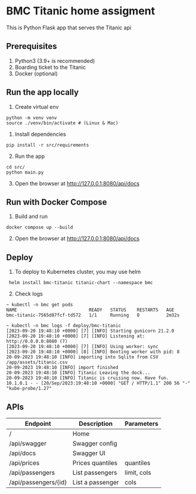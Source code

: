 # BMC Titanic home assigment

This is Python Flask app that serves the Titanic api

## Prerequisites
1. Python3 (3.9+ is recommended)
2. Boarding ticket to the Titanic 
3. Docker (optional)

## Run the app locally
1. Create virtual env
```
python -m venv venv
source ./venv/bin/activate # (Linux & Mac)
```
1. Install dependencies
```
pip install -r src/requirements
```
2. Run the app
```
cd src/
python main.py
```
3. Open the browser at http://127.0.0.1:8080/api/docs

## Run with Docker Compose
1. Build and run
```
docker compose up --build
```
2. Open the browser at http://127.0.0.1:8080/api/docs

## Deploy
1. To deploy to Kubernetes cluster, you may use helm
```
 helm install bmc-titanic titanic-chart --namespace bmc
```
2. Check logs
```
~ kubectl -n bmc get pods
NAME                           READY   STATUS    RESTARTS   AGE
bmc-titanic-7565d87fcf-td572   1/1     Running   0          2m32s

~ kubectl -n bmc logs -f deploy/bmc-titanic
[2023-09-20 19:48:10 +0000] [7] [INFO] Starting gunicorn 21.2.0
[2023-09-20 19:48:10 +0000] [7] [INFO] Listening at: http://0.0.0.0:8080 (7)
[2023-09-20 19:48:10 +0000] [7] [INFO] Using worker: sync
[2023-09-20 19:48:10 +0000] [8] [INFO] Booting worker with pid: 8
20-09-2023 19:48:10 [INFO] importing into Sqlite from CSV /app/assets/titanic.csv
20-09-2023 19:48:10 [INFO] import finished
20-09-2023 19:48:10 [INFO] Titanic Leaving the dock...
20-09-2023 19:48:10 [INFO] Titanic is cruising now. Have fun.
10.1.0.1 - - [20/Sep/2023:19:48:10 +0000] "GET / HTTP/1.1" 200 56 "-" "kube-probe/1.27"
```

## APIs

| Endpoint             | Description      | Parameters  |
|----------------------|------------------|-------------|
| /                    | Home             |             |
| /api/swagger         | Swagger config   |             |
| /api/docs            | Swagger UI       |             |
| /api/prices          | Prices quantiles | quantiles   |
| /api/passengers      | List passengers  | limit, cols |
| /api/passengers/{id} | List a passenger | cols        |
